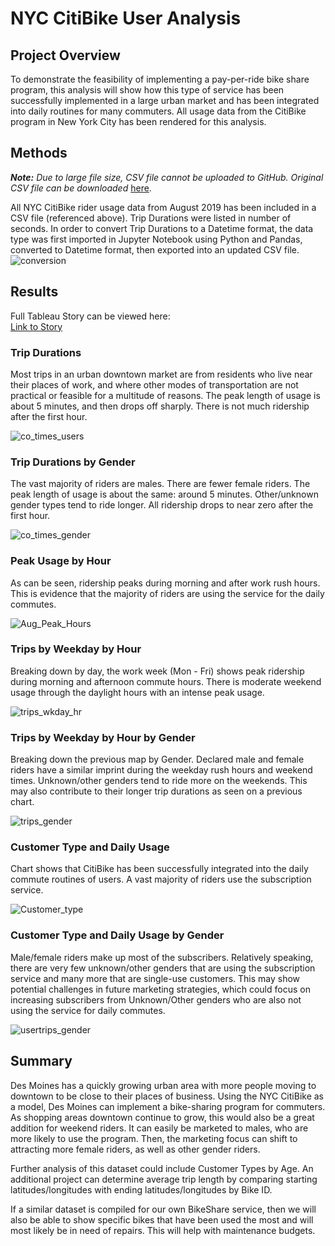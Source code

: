 # NYC CitiBike User Analysis
## Project Overview
To demonstrate the feasibility of implementing a pay-per-ride bike share program, this analysis will show how this type of service has been successfully implemented in a large urban market and has been integrated into daily routines for many commuters.  All usage data from the CitiBike program in New York City has been rendered for this analysis.

## Methods
***Note:*** *Due to large file size, CSV file cannot be uploaded to GitHub.  Original CSV file can be downloaded* [here](https://s3.amazonaws.com/tripdata/201908-citibike-tripdata.csv.zip).

All NYC CitiBike rider usage data from August 2019 has been included in a CSV file (referenced above).  Trip Durations were listed in number of seconds.  In order to convert Trip Durations to a Datetime format, the data type was first imported in Jupyter Notebook using Python and Pandas, converted to Datetime format, then exported into an updated CSV file.
![conversion](https://user-images.githubusercontent.com/106561880/189543266-fa08cf1d-0046-4bf1-99c5-c99801d82c11.png)


## Results
Full Tableau Story can be viewed here:  
[Link to Story](https://public.tableau.com/app/profile/matt.riley/viz/NYCCitiBikeChallenge_16628530084930/CitiBikeAnalysis)
### **Trip Durations**
Most trips in an urban downtown market are from residents who live near their places of work, and where other modes of transportation are not practical or feasible for a multitude of reasons.  The peak length of usage is about 5 minutes, and then drops off sharply.  There is not much ridership after the first hour.

![co_times_users](https://user-images.githubusercontent.com/106561880/189543275-7893d5d0-9642-4cc3-b4a3-b1c7b5ade27b.png)

### **Trip Durations by Gender**
The vast majority of riders are males.  There are fewer female riders.  The peak length of usage is about the same: around 5 minutes.  Other/unknown gender types tend to ride longer.  All ridership drops to near zero after the first hour.

![co_times_gender](https://user-images.githubusercontent.com/106561880/189543295-984a1a5b-dbfa-4e8e-ba9d-34446e7d8ce3.png)

### **Peak Usage by Hour**
As can be seen, ridership peaks during morning and after work rush hours.  This is evidence that the majority of riders are using the service for the daily commutes.

![Aug_Peak_Hours](https://user-images.githubusercontent.com/106561880/189543313-2887d70d-000d-464c-b34b-b42dd4912672.png)

### **Trips by Weekday by Hour**
Breaking down by day, the work week (Mon - Fri) shows peak ridership during morning and afternoon commute hours.  There is moderate weekend usage through the daylight hours with an intense peak usage.

![trips_wkday_hr](https://user-images.githubusercontent.com/106561880/189543321-348fa619-8778-45ad-8ee0-7982f77db69e.png)

### **Trips by Weekday by Hour by Gender**
Breaking down the previous map by Gender.  Declared male and female riders have a similar imprint during the weekday rush hours and weekend times.  Unknown/other genders tend to ride more on the weekends.  This may also contribute to their longer trip durations as seen on a previous chart.

![trips_gender](https://user-images.githubusercontent.com/106561880/189543333-05849a8a-d946-4c91-b78c-16afed8538f1.png)

### **Customer Type and Daily Usage**
Chart shows that CitiBike has been successfully integrated into the daily commute routines of users.  A vast majority of riders use the subscription service.

![Customer_type](https://user-images.githubusercontent.com/106561880/189543342-99519347-f5eb-4961-940f-812c52766237.png)

### **Customer Type and Daily Usage by Gender**
Male/female riders make up most of the subscribers.  Relatively speaking, there are very few unknown/other genders that are using the subscription service and many more that are single-use customers.  This may show potential challenges in future marketing strategies, which could focus on increasing subscribers from Unknown/Other genders who are also not using the service for daily commutes.

![usertrips_gender](https://user-images.githubusercontent.com/106561880/189543353-24043a25-dd1b-426a-a26b-435920037f36.png)


## Summary
Des Moines has a quickly growing urban area with more people moving to downtown to be close to their places of business.  Using the NYC CitiBike as a model, Des Moines can implement a bike-sharing program for commuters.  As shopping areas downtown continue to grow, this would also be a great addition for weekend riders.  It can easily be marketed to males, who are more likely to use the program.  Then, the marketing focus can shift to attracting more female riders, as well as other gender riders.

Further analysis of this dataset could include Customer Types by Age.  An additional project can determine average trip length by comparing starting latitudes/longitudes with ending latitudes/longitudes by Bike ID.

If a similar dataset is compiled for our own BikeShare service, then we will also be able to show specific bikes that have been used the most and will most likely be in need of repairs.  This will help with maintenance budgets.


